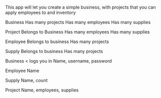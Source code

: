 This app will let you create a simple business, with projects that you can apply employees to and inventory


Business
Has many projects
Has many employees
Has many supplies

Project
Belongs to Business
Has many employees
Has many supplies

Employee
Belongs to business
Has many projects

Supply
Belongs to business
Has many projects

Business < logs you in
Name, username, password

Employee
Name

Supply
Name, count

Project 
Name, employees, supplies
